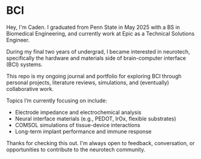 # BCI
Hey, I'm Caden. I graduated from Penn State in May 2025 with a BS in Biomedical Engineering, and currently work at Epic as a Technical Solutions Engineer.

During my final two years of undergrad, I became interested in neurotech, specifically the hardware and materials side of brain-computer interface (BCI) systems.

This repo is my ongoing journal and portfolio for exploring BCI through personal projects, literature reviews, simulations, and (eventually) collaborative work.

Topics I’m currently focusing on include:
- Electrode impedance and electrochemical analysis
- Neural interface materials (e.g., PEDOT, IrOx, flexible substrates)
- COMSOL simulations of tissue-device interactions
- Long-term implant performance and immune response

Thanks for checking this out. I'm always open to feedback, conversation, or opportunities to contribute to the neurotech community.
